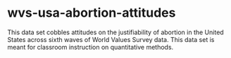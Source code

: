 wvs-usa-abortion-attitudes
==========================

This data set cobbles attitudes on the justifiability of abortion in the United States across sixth waves of World Values Survey data. This data set is meant for classroom instruction on quantitative methods.
